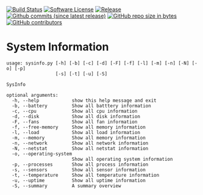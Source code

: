 [![Build Status](https://img.shields.io/travis/AntiPhotonltd/sysinfo/master.svg)](https://travis-ci.org/AntiPhotonltd/sysinfo)
[![Software License](https://img.shields.io/badge/license-MIT-blue.svg)](LICENSE.md)
[![Release](https://img.shields.io/github/release/AntiPhotonltd/sysinfo.svg)](https://github.com/AntiPhotonltd/sysinfo/releases/latest)
[![Github commits (since latest release)](https://img.shields.io/github/commits-since/AntiPhotonltd/sysinfo/latest.svg)](https://github.com/AntiPhotonltd/sysinfo/commits)
[![GitHub repo size in bytes](https://img.shields.io/github/repo-size/AntiPhotonltd/sysinfo.svg)](https://github.com/AntiPhotonltd/sysinfo)
[![GitHub contributors](https://img.shields.io/github/contributors/AntiPhotonltd/sysinfo.svg)](https://github.com/AntiPhotonltd/sysinfo)

System Information
=========

```
usage: sysinfo.py [-h] [-b] [-c] [-d] [-F] [-f] [-l] [-m] [-n] [-N] [-o] [-p]
                  [-s] [-t] [-u] [-S]

SysInfo

optional arguments:
  -h, --help            show this help message and exit
  -b, --battery         Show all batttery information
  -c, --cpu             Show all cpu information
  -d, --disk            Show all disk information
  -F, --fans            Show all fan information
  -f, --free-memory     Show all memory information
  -l, --load            Show all load information
  -m, --memory          Show all memory information
  -n, --network         Show all network information
  -N, --netstat         Show all netstat information
  -o, --operating-system
                        Show all operating system information
  -p, --processes       Show all process information
  -s, --sensors         Show all sensor information
  -t, --temperature     Show all temperature information
  -u, --uptime          Show all uptime information
  -S, --summary         A summary overview
```
